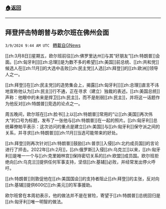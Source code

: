 ###  [:house:返回](README.md)
---


## 拜登抨击特朗普与欧尔班在佛州会面
`3/9/2024 9:44 AM UTC ` [轉載自GNews](https://gnews.org/articles/2379546)

[[zh:3月8日]]星期五，欧尔班前往[[zh:佛罗里达州]]与其“好朋友”[[zh:特朗普]]会面。[[zh:匈牙利]][[zh:总理]]是为数不多的希望[[zh:美国]]前总统、[[zh:共和党]]候选人在[[zh:11月]]的大选中击败[[zh:民主党]]人选[[zh:拜登]]的[[zh:欧洲]]领导人之一。

[[zh:拜登]]在[[zh:民主党]]的造势集会上，揭露[[zh:匈牙利]][[zh:总理]]直言不讳地宣称他认为[[zh:民主]]行不通，正在寻求（建立）独裁的表述。[[zh:美国总统]]声称：他眼中的未来是捍卫[[zh:民主]]，而不是削弱[[zh:民主]]，并将这一话题作为他反对[[zh:特朗普]]竞选的论点之一。

周五晚间，欧尔班在[[zh:脸书]]上以[[zh:特朗普]]常用的“让[[zh:美国]]再次伟大”的口号为标题，发布了一张他与[[zh:特朗普]]在一起的照片。[[zh:匈牙利]]总统幕僚帕平表示：这次访问的重点是建立[[zh:美国]]与[[zh:匈牙利]]保守派之间的关系，并寻求[[zh:特朗普]][[zh:11月]]当选可能带来的好处。

[[zh:拜登]]则再次针对[[zh:特朗普]]鼓励[[zh:普京]]入侵[[zh:北约成员国]]的言论进行了抨击。2022年[[zh:2月]]，[[zh:俄罗斯]]入侵[[zh:乌克兰]]以来，[[zh:匈牙利]]是唯一一个与[[zh:克里姆林宫]]保持密切关系的[[zh:欧盟]]成员国。欧尔班拒绝向[[zh:乌克兰]]提供任何军事支持，坚信[[zh:基辅]]必败，并经常发出停火呼吁。

[[zh:特朗普]]则敦促他在[[zh:美国国会]]的支持者阻止[[zh:拜登]]的主张，反对向[[zh:基辅]]提供600亿[[zh:美元]]的军事援助。

欧尔班曾在本周初表示，他的做法并不是在冒险，寄望于[[zh:特朗普]]总统回归是[[zh:匈牙利]]唯一明智的做法。

